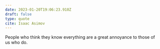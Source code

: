 ```yaml
---
date: 2023-01-20T19:06:23.910Z
draft: false
type: quote
cite: Isaac Asimov
---
```

People who think they know everything are a great annoyance to those of us who do.
